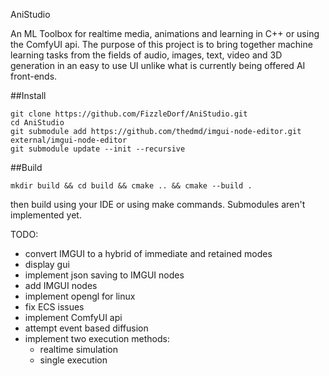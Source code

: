 AniStudio

An ML Toolbox for realtime media, animations and learning in C++ or using the ComfyUI api.
The purpose of this project is to bring together machine learning tasks from the fields of
audio, images, text, video and 3D generation in an easy to use UI unlike what is currently 
being offered AI front-ends.

##Install

```
git clone https://github.com/FizzleDorf/AniStudio.git
cd AniStudio
git submodule add https://github.com/thedmd/imgui-node-editor.git external/imgui-node-editor
git submodule update --init --recursive
```

##Build

```
mkdir build && cd build && cmake .. && cmake --build .
```

then build using your IDE or using make commands. Submodules aren't implemented yet.

TODO:
- convert IMGUI to a hybrid of immediate and retained modes
- display gui
- implement json saving to IMGUI nodes
- add IMGUI nodes
- implement opengl for linux
- fix ECS issues
- implement ComfyUI api
- attempt event based diffusion
- implement two execution methods:
   - realtime simulation
   - single execution

